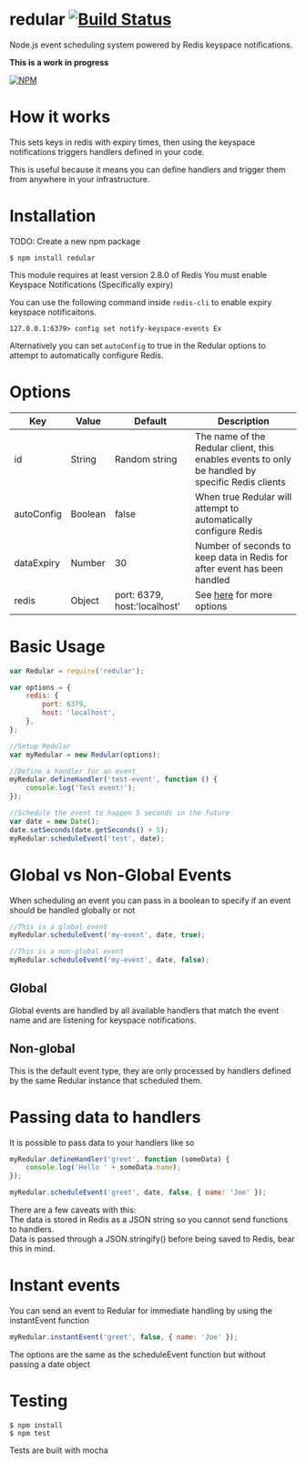 # redular [![Build Status](https://github.com/KGS-Ben/redular/actions/workflows/main.yml/badge.svg)](https://github.com/KGS-Ben/redular/actions/workflows/main.yml)
Node.js event scheduling system powered by Redis keyspace notifications.

**This is a work in progress**

[![NPM](https://nodei.co/npm/redular.png)](https://nodei.co/npm/redular/)

# How it works

This sets keys in redis with expiry times, then using the keyspace notifications triggers handlers defined in your code.

This is useful because it means you can define handlers and trigger them from anywhere in your infrastructure.

# Installation
TODO: Create a new npm package
```
$ npm install redular
```

This module requires at least version 2.8.0 of Redis
You must enable Keyspace Notifications (Specifically expiry)

You can use the following command inside `redis-cli` to enable expiry keyspace notificaitons.

```
127.0.0.1:6379> config set notify-keyspace-events Ex
```

Alternatively you can set `autoConfig` to true in the Redular options to attempt to automatically
configure Redis.

# Options

| Key        | Value   | Default                      | Description                                                                                      |
| ---------- | ------- | ---------------------------- | ------------------------------------------------------------------------------------------------ |
| id         | String  | Random string                | The name of the Redular client, this enables events to only be handled by specific Redis clients |
| autoConfig | Boolean | false                        | When true Redular will attempt to automatically configure Redis                                  |
| dataExpiry | Number  | 30                           | Number of seconds to keep data in Redis for after event has been handled                         |
| redis      | Object  | port: 6379, host:'localhost' | See [here](https://github.com/mranney/node_redis#rediscreateclient) for more options             |

# Basic Usage

```javascript
var Redular = require('redular');

var options = {
    redis: {
        port: 6379,
        host: 'localhost',
    },
};

//Setup Redular
var myRedular = new Redular(options);

//Define a handler for an event
myRedular.defineHandler('test-event', function () {
    console.log('Test event!');
});

//Schedule the event to happen 5 seconds in the future
var date = new Date();
date.setSeconds(date.getSeconds() + 5);
myRedular.scheduleEvent('test', date);
```

# Global vs Non-Global Events

When scheduling an event you can pass in a boolean to specify if an event should be handled globally or not

```javascript
//This is a global event
myRedular.scheduleEvent('my-event', date, true);

//This is a non-global event
myRedular.scheduleEvent('my-event', date, false);
```

## Global

Global events are handled by all available handlers that match the event name and are listening for keyspace notifications.

## Non-global

This is the default event type, they are only processed by handlers defined by the same Redular instance that scheduled them.

# Passing data to handlers

It is possible to pass data to your handlers like so

```javascript
myRedular.defineHandler('greet', function (someData) {
    console.log('Hello ' + someData.name);
});

myRedular.scheduleEvent('greet', date, false, { name: 'Joe' });
```

There are a few caveats with this:  
The data is stored in Redis as a JSON string so you cannot send functions to handlers.  
Data is passed through a JSON.stringify() before being saved to Redis, bear this in mind.

# Instant events

You can send an event to Redular for immediate handling by using the instantEvent function

```javascript
myRedular.instantEvent('greet', false, { name: 'Joe' });
```

The options are the same as the scheduleEvent function but without passing a date object

# Testing

```
$ npm install
$ npm test
```

Tests are built with mocha
